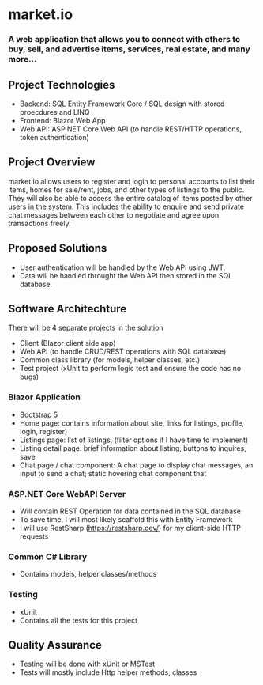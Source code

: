 # market.io
### A web application that allows you to connect with others to buy, sell, and advertise items, services, real estate, and many more... 

## Project Technologies
- Backend: SQL Entity Framework Core / SQL design with stored proecdures and LINQ
- Frontend: Blazor Web App
- Web API: ASP.NET Core Web API (to handle REST/HTTP operations, token authentication) 

## Project Overview
market.io allows users to register and login to personal accounts to list their items, homes for sale/rent, jobs, and other types of listings to the public. They will also be able to access the entire catalog of items posted by other users in the system. This includes the ability to enquire and send private chat messages between each other to negotiate and agree upon transactions freely.

## Proposed Solutions
- User authentication will be handled by the Web API using JWT.
- Data will be handled throught the Web API then stored in the SQL database.

## Software Architechture
There will be 4 separate projects in the solution
- Client (Blazor client side app)
- Web API (to handle CRUD/REST operations with SQL database)
- Common class library (for models, helper classes, etc.)
- Test project (xUnit to perform logic test and ensure the code has no bugs)

### Blazor Application
- Bootstrap 5
- Home page: contains information about site, links for listings, profile, login, register)
- Listings page: list of listings, (filter options if I have time to implement) 
- Listing detail page: brief information about listing, buttons to inquires, save
- Chat page / chat component: A chat page to display chat messages, an input to send a chat; static hovering chat component that 

### ASP.NET Core WebAPI Server
- Will contain REST Operation for data contained in the SQL database
- To save time, I will most likely scaffold this with Entity Framework
- I will use RestSharp (https://restsharp.dev/) for my client-side HTTP requests

### Common C# Library 
- Contains models, helper classes/methods

### Testing
- xUnit
- Contains all the tests for this project

## Quality Assurance
- Testing will be done with xUnit or MSTest
- Tests will mostly include Http helper methods, classes
